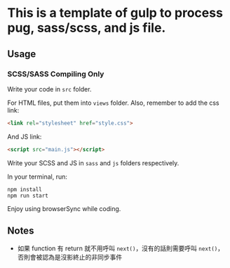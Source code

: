 # This is a template of gulp to process pug, sass/scss, and js file.


## Usage

### SCSS/SASS Compiling Only

Write your code in `src` folder.

For HTML files, put them into `views` folder. Also, remember to add the css link:

```html
<link rel="stylesheet" href="style.css">
```

And JS link:

```html
<script src="main.js"></script>
```

Write your SCSS and JS in `sass` and `js` folders respectively.

In your terminal, run:

```shell
npm install
npm run start
```

Enjoy using browserSync while coding.

## Notes

- 如果 function 有 return 就不用呼叫 `next()`，沒有的話則需要呼叫 `next()`，否則會被認為是沒影終止的非同步事件
